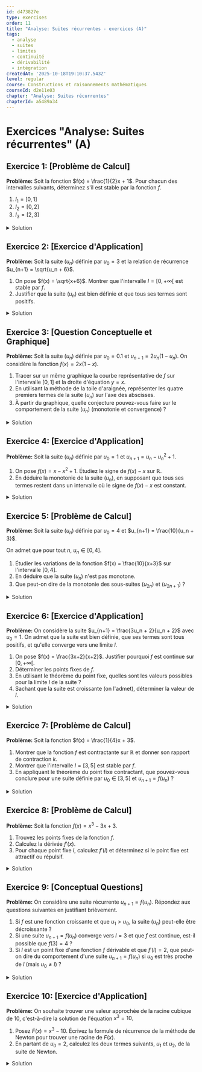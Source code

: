 ```yaml
---
id: d473827e
type: exercises
order: 11
title: "Analyse: Suites récurrentes - exercices (A)"
tags:
  - analyse
  - suites
  - limites
  - continuité
  - dérivabilité
  - intégration
createdAt: '2025-10-18T19:10:37.543Z'
level: regular
course: Constructions et raisonnements mathématiques
courseId: d2e11e03
chapter: "Analyse: Suites récurrentes"
chapterId: a5489a34
---
```

# Exercices "Analyse: Suites récurrentes" (A)

## Exercice 1: [Problème de Calcul]

**Problème:** Soit la fonction $f(x) = \frac{1}{2}x + 1$. Pour chacun des intervalles suivants, déterminez s'il est stable par la fonction $f$.

1. $I_1 = [0, 1]$
2. $I_2 = [0, 2]$
3. $I_3 = [2, 3]$

<details>

<summary>Solution</summary>

**Méthode:** Pour vérifier si un intervalle $I$ est stable par une fonction $f$, nous devons montrer que pour tout $x \in I$, son image $f(x)$ est aussi dans $I$. Une bonne approche est d'étudier les variations de $f$ sur l'intervalle $I$ pour trouver l'image de cet intervalle, $f(I)$, puis de vérifier si $f(I) \subseteq I$.

**Étapes:**

1.  **Étude de la fonction $f$**: La fonction $f(x) = \frac{1}{2}x + 1$ est une fonction affine. Son coefficient directeur est $\frac{1}{2} > 0$, donc la fonction $f$ est strictement croissante sur $\mathbb{R}$.

2.  **Analyse de l'intervalle $I_1 = [0, 1]$**:

    Puisque $f$ est croissante, l'image de l'intervalle $[0, 1]$ est l'intervalle $[f(0), f(1)]$.

    - Calculons $f(0) = \frac{1}{2}(0) + 1 = 1$.
    - Calculons $f(1) = \frac{1}{2}(1) + 1 = 1.5$.

    L'image est $f(I_1) = [1, 1.5]$.

    On compare $f(I_1)$ à $I_1$: $[1, 1.5]$ n'est pas inclus dans $[0, 1]$ (par exemple, $1.5 \notin [0, 1]$).

    Donc, l'intervalle $I_1$ n'est pas stable par $f$.

3.  **Analyse de l'intervalle $I_2 = [0, 2]$**:

    Puisque $f$ est croissante, l'image de l'intervalle $[0, 2]$ est l'intervalle $[f(0), f(2)]$.

    - $f(0) = 1$.
    - $f(2) = \frac{1}{2}(2) + 1 = 2$.

    L'image est $f(I_2) = [1, 2]$.

    On compare $f(I_2)$ à $I_2$: $[1, 2]$ est bien inclus dans $[0, 2]$.

    Donc, l'intervalle $I_2$ est stable par $f$.

4.  **Analyse de l'intervalle $I_3 = [2, 3]$**:

    Puisque $f$ est croissante, l'image de l'intervalle $[2, 3]$ est l'intervalle $[f(2), f(3)]$.

    - $f(2) = 2$.
    - $f(3) = \frac{1}{2}(3) + 1 = 2.5$.

    L'image est $f(I_3) = [2, 2.5]$.

    On compare $f(I_3)$ à $I_3$: $[2, 2.5]$ est bien inclus dans $[2, 3]$.

    Donc, l'intervalle $I_3$ est stable par $f$.

**Réponse:**

1. $I_1 = [0, 1]$ n'est pas stable.
2. $I_2 = [0, 2]$ est stable.
3. $I_3 = [2, 3]$ est stable.

</details>

## Exercice 2: [Exercice d'Application]

**Problème:** Soit la suite $(u_n)$ définie par $u_0 = 3$ et la relation de récurrence $u_{n+1} = \sqrt{u_n + 6}$.

1. On pose $f(x) = \sqrt{x+6}$. Montrer que l'intervalle $I = [0, +\infty[$ est stable par $f$.
2. Justifier que la suite $(u_n)$ est bien définie et que tous ses termes sont positifs.

<details>

<summary>Solution</summary>

**Méthode:**

1. Pour montrer que $I = [0, +\infty[$ est stable par $f$, nous devons prendre un élément quelconque $x$ dans $I$ et montrer que $f(x)$ est également dans $I$.
2. Pour justifier que la suite est bien définie, nous utiliserons la stabilité de l'intervalle $I$ et le fait que $u_0 \in I$. Un raisonnement par récurrence permettra de conclure que $u_n \in I$ pour tout $n$.

**Étapes:**

1.  **Montrer la stabilité de $I = [0, +\infty[$**:
    - Soit $x$ un nombre réel appartenant à $I$. Cela signifie que $x \ge 0$.
    - On cherche à déterminer le signe de $f(x) = \sqrt{x+6}$.
    - Si $x \ge 0$, alors $x+6 \ge 6$.
    - La fonction racine carrée est définie et positive pour tout nombre positif. Puisque $x+6 \ge 6 > 0$, $\sqrt{x+6}$ est bien défini.
    - De plus, $\sqrt{x+6} \ge \sqrt{6}$.
    - Comme $\sqrt{6} \ge 0$, on a bien $f(x) = \sqrt{x+6} \ge 0$.
    - Donc, $f(x) \in [0, +\infty[$.
    - On a montré que pour tout $x \in I$, $f(x) \in I$. L'intervalle $I = [0, +\infty[$ est donc stable par $f$.

2.  **Justifier que $(u_n)$ est bien définie et positive**:
    - Nous allons utiliser un raisonnement par récurrence pour montrer que la propriété $\mathcal{P}(n): "u_n \text{ est défini et } u_n \in I"$ est vraie pour tout $n \in \mathbb{N}$.
    - **Initialisation (n=0)**: Le premier terme est $u_0 = 3$. On a bien $3 \ge 0$, donc $u_0 \in I$. La propriété $\mathcal{P}(0)$ est vraie.
    - **Hérédité**: Supposons que $\mathcal{P}(k)$ est vraie pour un certain entier $k \ge 0$. C'est-à-dire, $u_k$ est défini et $u_k \in I$.
    - On veut montrer que $\mathcal{P}(k+1)$ est vraie.
    - Puisque $u_k \in I$ et que $I$ est l'ensemble de définition de $f$, le terme $u_{k+1} = f(u_k) = \sqrt{u_k+6}$ est bien défini.
    - De plus, comme $I$ est stable par $f$ et que $u_k \in I$, on sait que $f(u_k) \in I$. Donc, $u_{k+1} \in I$.
    - La propriété $\mathcal{P}(k+1)$ est donc vraie.
    - **Conclusion**: Par le principe de récurrence, pour tout $n \in \mathbb{N}$, $u_n$ est défini et $u_n \in I = [0, +\infty[$. Cela signifie que tous les termes de la suite sont positifs ou nuls.

**Réponse:** L'intervalle $I = [0, +\infty[$ est stable par $f$. Par conséquent, la suite $(u_n)$ est bien définie pour tout $n \in \mathbb{N}$ et $u_n \ge 0$ pour tout $n \in \mathbb{N}$.

</details>

## Exercice 3: [Question Conceptuelle et Graphique]

**Problème:** Soit la suite $(u_n)$ définie par $u_0 = 0.1$ et $u_{n+1} = 2u_n(1 - u_n)$. On considère la fonction $f(x) = 2x(1-x)$.

1. Tracer sur un même graphique la courbe représentative de $f$ sur l'intervalle $[0, 1]$ et la droite d'équation $y=x$.
2. En utilisant la méthode de la toile d'araignée, représenter les quatre premiers termes de la suite $(u_n)$ sur l'axe des abscisses.
3. À partir du graphique, quelle conjecture pouvez-vous faire sur le comportement de la suite $(u_n)$ (monotonie et convergence) ?

<details>

<summary>Solution</summary>

**Méthode:** Nous allons d'abord tracer la parabole $y=2x-2x^2$ et la droite $y=x$. Ensuite, nous appliquerons la méthode graphique itérative : partir de $u_0$ sur l'axe des abscisses, monter verticalement jusqu'à la courbe de $f$ pour trouver $u_1$ sur l'axe des ordonnées, puis se déplacer horizontalement jusqu'à la droite $y=x$ pour reporter $u_1$ sur l'axe des abscisses, et répéter le processus.

**Étapes:**

1.  **Tracé des courbes**:
    - La droite $y=x$ est la première bissectrice.
    - La courbe de $f(x) = 2x-2x^2$ est une parabole tournée vers le bas. Son sommet est atteint en $x = -b/(2a) = -2/(2 \times -2) = 0.5$. La valeur au sommet est $f(0.5) = 2(0.5)(1-0.5) = 0.5$. Les racines sont $x=0$ et $x=1$.

2.  **Construction en toile d'araignée**:
    - **Étape 0**: Placer $u_0 = 0.1$ sur l'axe des abscisses.
    - **Étape 1**: Tracer une ligne verticale de $(0.1, 0)$ jusqu'à la courbe de $f$. Le point d'intersection a pour ordonnée $u_1 = f(0.1) = 2(0.1)(0.9) = 0.18$.
    - **Étape 2**: Tracer une ligne horizontale du point $(0.1, 0.18)$ jusqu'à la droite $y=x$. Le point d'intersection est $(0.18, 0.18)$. On a donc reporté $u_1$ sur l'axe des abscisses.
    - **Étape 3**: Répéter. Partir de $(0.18, 0)$ verticalement jusqu'à la courbe de $f$. L'ordonnée est $u_2 = f(0.18) = 2(0.18)(0.82) = 0.2952$.
    - **Étape 4**: Reporter $u_2$ sur l'axe des abscisses via la droite $y=x$.
    - **Étape 5**: Calculer $u_3 = f(0.2952) \approx 0.416$. Reporter $u_3$ sur l'axe des abscisses.

    Le graphique ressemble à un escalier qui monte.

    ![Diagramme en toile d'araignée pour u_{n+1}=2u_n(1-u_n)](https://i.imgur.com/G5g2mJc.png)

3.  **Conjecture**:
    - **Monotonie**: La construction graphique forme un "escalier montant". On voit que $u_0 < u_1 < u_2 < u_3 < \dots$. On peut donc conjecturer que la suite $(u_n)$ est croissante.
    - **Convergence**: L'escalier semble se rapprocher du point d'intersection entre la courbe de $f$ et la droite $y=x$. Ce point d'intersection est le point fixe. On résout $f(x)=x \implies 2x(1-x) = x \implies 2x - 2x^2 = x \implies x - 2x^2 = 0 \implies x(1-2x)=0$. Les points fixes sont $0$ et $0.5$. Comme la suite part de $0.1$ et est croissante, on conjecture qu'elle converge vers le point fixe $l=0.5$.

**Réponse:**

Le diagramme en toile d'araignée suggère que la suite $(u_n)$ est croissante et converge vers le point fixe $l=0.5$.

</details>

## Exercice 4: [Exercice d'Application]

**Problème:** Soit la suite $(u_n)$ définie par $u_0 = 1$ et $u_{n+1} = u_n - u_n^2 + 1$.

1. On pose $f(x) = x - x^2 + 1$. Étudiez le signe de $f(x) - x$ sur $\mathbb{R}$.
2. En déduire la monotonie de la suite $(u_n)$, en supposant que tous ses termes restent dans un intervalle où le signe de $f(x)-x$ est constant.

<details>

<summary>Solution</summary>

**Méthode:** Pour déterminer la monotonie de la suite $u_{n+1}=f(u_n)$, on peut étudier le signe de la différence $u_{n+1} - u_n = f(u_n) - u_n$. Si cette différence est toujours positive, la suite est croissante. Si elle est toujours négative, la suite est décroissante. Le signe de $f(u_n) - u_n$ est le même que le signe de l'expression $f(x)-x$ évaluée en $x=u_n$.

**Étapes:**

1.  **Étude du signe de $f(x)-x$**:
    - On calcule la différence : $f(x) - x = (x - x^2 + 1) - x = 1 - x^2$.
    - On étudie le signe du polynôme du second degré $P(x) = 1 - x^2$.
    - Les racines de $P(x)$ sont les solutions de $1 - x^2 = 0$, soit $x^2 = 1$, donc $x = -1$ et $x = 1$.
    - Le polynôme est une parabole tournée vers le bas (coefficient de $x^2$ est -1). Il est donc positif entre ses racines et négatif à l'extérieur.
    - Signe de $f(x)-x$:
        - $f(x) - x > 0$ pour $x \in ]-1, 1[$
        - $f(x) - x < 0$ pour $x \in ]-\infty, -1[ \cup ]1, +\infty[$
        - $f(x) - x = 0$ pour $x = -1$ ou $x = 1$.

2.  **Déduction de la monotonie de $(u_n)$**:
    - La monotonie de la suite dépend de l'intervalle dans lequel se trouvent ses termes.
    - On calcule les premiers termes pour avoir une idée :
        - $u_0 = 1$.
        - Pour $n=0$, $u_1 - u_0 = f(u_0) - u_0 = f(1) - 1 = 1 - 1^2 = 0$. Donc $u_1 = u_0 = 1$.
        - Pour $n=1$, $u_2 - u_1 = f(u_1) - u_1 = f(1) - 1 = 0$. Donc $u_2 = u_1 = 1$.
    - Il semble que si $u_n=1$, alors $u_{n+1}=1$. On peut le prouver par récurrence.
    - Initialisation: $u_0=1$.
    - Hérédité: Supposons $u_k=1$. Alors $u_{k+1} = f(u_k) = f(1) = 1-1^2+1 = 1$.
    - Donc, pour tout $n \in \mathbb{N}$, $u_n=1$.
    - Une suite constante est à la fois croissante ($u_{n+1} \ge u_n$) et décroissante ($u_{n+1} \le u_n$). Elle est donc monotone.

**Réponse:** La suite $(u_n)$ est constante et égale à 1. Elle est donc monotone (à la fois croissante et décroissante).

</details>

## Exercice 5: [Problème de Calcul]

**Problème:** Soit la suite $(u_n)$ définie par $u_0 = 4$ et $u_{n+1} = \frac{10}{u_n + 3}$.

On admet que pour tout $n$, $u_n \in [0, 4]$.

1. Étudier les variations de la fonction $f(x) = \frac{10}{x+3}$ sur l'intervalle $[0, 4]$.
2. En déduire que la suite $(u_n)$ n'est pas monotone.
3. Que peut-on dire de la monotonie des sous-suites $(u_{2n})$ et $(u_{2n+1})$ ?

<details>

<summary>Solution</summary>

**Méthode:** Nous utilisons le critère basé sur la monotonie de la fonction $f$. Si $f$ est croissante, la suite est monotone. Si $f$ est décroissante, la suite n'est généralement pas monotone, mais ses sous-suites des termes de rangs pairs et impairs le sont.

**Étapes:**

1.  **Variations de $f(x)$ sur $[0, 4]$**:
    - On calcule la dérivée de $f(x) = 10(x+3)^{-1}$.
    - $f'(x) = 10 \times (-1)(x+3)^{-2} = \frac{-10}{(x+3)^2}$.
    - Sur l'intervalle $[0, 4]$, le dénominateur $(x+3)^2$ est toujours strictement positif.
    - Le numérateur est -10, qui est strictement négatif.
    - Donc, pour tout $x \in [0, 4]$, $f'(x) < 0$.
    - La fonction $f$ est strictement décroissante sur $[0, 4]$.

2.  **Monotonie de $(u_n)$**:
    - Puisque la fonction $f$ qui définit la récurrence est décroissante, la suite $(u_n)$ n'est pas monotone (sauf si elle est constante, ce qu'on peut vérifier).
    - Calculons les premiers termes :
        - $u_0 = 4$
        - $u_1 = f(u_0) = f(4) = \frac{10}{4+3} = \frac{10}{7} \approx 1.43$
        - $u_2 = f(u_1) = f(\frac{10}{7}) = \frac{10}{\frac{10}{7}+3} = \frac{10}{\frac{31}{7}} = \frac{70}{31} \approx 2.26$
    - On observe que $u_0 > u_1$ et $u_1 < u_2$. La suite n'est ni croissante ni décroissante. Elle n'est donc pas monotone.

3.  **Monotonie des sous-suites $(u_{2n})$ et $(u_{2n+1})$**:
    - Comme $f$ est décroissante, la fonction $g(x) = f(f(x))$ est croissante.
    - Les sous-suites $(u_{2n})$ (termes de rangs pairs) et $(u_{2n+1})$ (termes de rangs impairs) sont définies par la relation de récurrence $u_{2(n+1)} = g(u_{2n})$ et $u_{2(n+1)+1} = g(u_{2n+1})$.
    - Puisque $g$ est croissante, ces deux sous-suites sont monotones. Leur sens de variation est donné par le signe de $u_2 - u_0$ pour la première et $u_3 - u_1$ pour la seconde.
    - On a $u_0=4$ et $u_2 \approx 2.26$. Comme $u_2 < u_0$, la sous-suite $(u_{2n})$ est décroissante.
    - On a $u_1 = 10/7$. Calculons $u_3 = f(u_2) = f(70/31) = \frac{10}{70/31+3} = \frac{10}{163/31} = \frac{310}{163} \approx 1.90$. Comme $u_3 > u_1$, la sous-suite $(u_{2n+1})$ est croissante.

**Réponse:** La fonction $f$ est décroissante, donc la suite $(u_n)$ n'est pas monotone. La sous-suite des termes de rangs pairs $(u_{2n})$ est décroissante, et la sous-suite des termes de rangs impairs $(u_{2n+1})$ est croissante.

</details>

## Exercice 6: [Exercice d'Application]

**Problème:** On considère la suite $u_{n+1} = \frac{3u_n + 2}{u_n + 2}$ avec $u_0 = 1$. On admet que la suite est bien définie, que ses termes sont tous positifs, et qu'elle converge vers une limite $l$.

1. On pose $f(x) = \frac{3x+2}{x+2}$. Justifier pourquoi $f$ est continue sur $[0, +\infty[$.
2. Déterminer les points fixes de $f$.
3. En utilisant le théorème du point fixe, quelles sont les valeurs possibles pour la limite $l$ de la suite ?
4. Sachant que la suite est croissante (on l'admet), déterminer la valeur de $l$.

<details>

<summary>Solution</summary>

**Méthode:**

1. Une fonction rationnelle est continue sur son domaine de définition.
2. Les points fixes sont les solutions de l'équation $f(x)=x$.
3. Si une suite $u_{n+1}=f(u_n)$ converge vers $l$ et que $f$ est continue en $l$, alors $l$ doit être un point fixe de $f$.
4. Connaissant le premier terme et la monotonie, on peut éliminer les candidats impossibles pour la limite.

**Étapes:**

1.  **Continuité de $f$**:
    - La fonction $f(x) = \frac{3x+2}{x+2}$ est une fonction rationnelle (quotient de deux polynômes).
    - Elle est continue sur son domaine de définition, qui est $\mathbb{R} \setminus \{-2\}$.
    - L'intervalle $[0, +\infty[$ est inclus dans le domaine de définition, donc $f$ est continue sur $[0, +\infty[$.

2.  **Recherche des points fixes**:
    - On résout l'équation $f(x) = x$ pour $x \in [0, +\infty[$.
    - $\frac{3x+2}{x+2} = x$
    - $3x+2 = x(x+2)$
    - $3x+2 = x^2 + 2x$
    - $x^2 - x - 2 = 0$
    - C'est une équation du second degré. On calcule le discriminant $\Delta = b^2-4ac = (-1)^2 - 4(1)(-2) = 1+8 = 9$.
    - Les racines sont $x_{1,2} = \frac{-b \pm \sqrt{\Delta}}{2a} = \frac{1 \pm 3}{2}$.
    - Les deux solutions sont $x_1 = \frac{1+3}{2} = 2$ et $x_2 = \frac{1-3}{2} = -1$.
    - Les points fixes de $f$ sont $2$ et $-1$.

3.  **Limites possibles pour la suite**:
    - La suite $(u_n)$ est à termes positifs et on admet qu'elle converge vers une limite $l$. Comme tous les $u_n \ge 0$, la limite $l$ doit être supérieure ou égale à 0.
    - Le théorème de la limite et du point fixe nous dit que $l$ doit être un point fixe de $f$.
    - Les candidats sont donc les points fixes qui sont dans l'intervalle $[0, +\infty[$.
    - Le point fixe $-1$ est exclu car $l \ge 0$.
    - La seule limite possible est donc $l=2$.

4.  **Détermination de la limite**:
    - On nous donne $u_0 = 1$ et on admet que la suite est croissante.
    - Cela signifie que $u_0 \le u_1 \le u_2 \le \dots \le l$.
    - On a $1 \le l$.
    - La seule limite possible étant $l=2$, et comme elle est bien supérieure ou égale à $u_0$, c'est la limite de la suite.

**Réponse:** La seule limite possible pour la suite $(u_n)$ est $l=2$.

</details>

## Exercice 7: [Problème de Calcul]

**Problème:** Soit la fonction $f(x) = \frac{1}{4}x + 3$.

1. Montrer que la fonction $f$ est contractante sur $\mathbb{R}$ et donner son rapport de contraction $k$.
2. Montrer que l'intervalle $I=[3, 5]$ est stable par $f$.
3. En appliquant le théorème du point fixe contractant, que pouvez-vous conclure pour une suite définie par $u_0 \in [3, 5]$ et $u_{n+1} = f(u_n)$ ?

<details>

<summary>Solution</summary>

**Méthode:**

1. Pour montrer qu'une fonction dérivable est contractante, on peut montrer que la valeur absolue de sa dérivée est majorée par une constante $k < 1$.
2. Pour montrer la stabilité d'un intervalle pour une fonction croissante, on calcule l'image de l'intervalle et on vérifie l'inclusion.
3. On vérifie que toutes les hypothèses du théorème du point fixe contractant sont réunies (intervalle fermé, stable, fonction contractante) pour en appliquer les conclusions.

**Étapes:**

1.  **Montrer que $f$ est contractante**:
    - La fonction $f(x) = \frac{1}{4}x + 3$ est dérivable sur $\mathbb{R}$.
    - Sa dérivée est $f'(x) = \frac{1}{4}$.
    - Pour tout $x \in \mathbb{R}$, on a $|f'(x)| = |\frac{1}{4}| = \frac{1}{4}$.
    - On pose $k = \frac{1}{4}$. On a bien $0 \le k < 1$.
    - Puisque $\sup_{x \in \mathbb{R}} |f'(x)| = \frac{1}{4} < 1$, la fonction $f$ est $1/4$-contractante sur $\mathbb{R}$.

2.  **Montrer que $I=[3, 5]$ est stable**:
    - La fonction $f$ est croissante car sa dérivée est positive.
    - L'image de l'intervalle $I=[3, 5]$ est donc l'intervalle $[f(3), f(5)]$.
    - $f(3) = \frac{1}{4}(3) + 3 = 0.75 + 3 = 3.75$.
    - $f(5) = \frac{1}{4}(5) + 3 = 1.25 + 3 = 4.25$.
    - L'image est $f(I) = [3.75, 4.25]$.
    - Puisque $[3.75, 4.25] \subseteq [3, 5]$, l'intervalle $I$ est stable par $f$.

3.  **Application du théorème du point fixe contractant**:
    - On vérifie les hypothèses :
        - L'intervalle $I=[3, 5]$ est fermé.
        - L'intervalle $I$ est stable par $f$.
        - La fonction $f$ est contractante sur $I$ (car elle l'est sur $\mathbb{R}$).
    - Le théorème du point fixe contractant s'applique. On peut en tirer les conclusions suivantes :
        - La fonction $f$ admet un unique point fixe $l$ dans $I$.
        - Pour tout $u_0 \in I$, la suite $u_{n+1} = f(u_n)$ converge vers ce point fixe $l$.
    - Calculons ce point fixe : $f(l) = l \implies \frac{1}{4}l + 3 = l \implies 3 = l - \frac{1}{4}l \implies 3 = \frac{3}{4}l \implies l = 4$.
    - Le point fixe $l=4$ est bien dans l'intervalle $I=[3,5]$.

**Réponse:** La fonction $f$ est $1/4$-contractante, l'intervalle $I=[3,5]$ est stable par $f$. Par le théorème du point fixe contractant, pour tout $u_0 \in [3,5]$, la suite $(u_n)$ converge vers l'unique point fixe $l=4$.

</details>

## Exercice 8: [Problème de Calcul]

**Problème:** Soit la fonction $f(x) = x^3 - 3x + 3$.

1. Trouvez les points fixes de la fonction $f$.
2. Calculez la dérivée $f'(x)$.
3. Pour chaque point fixe $l$, calculez $f'(l)$ et déterminez si le point fixe est attractif ou répulsif.

<details>

<summary>Solution</summary>

**Méthode:**

1. On résout l'équation $f(x)=x$ pour trouver les points fixes.
2. On calcule la dérivée de la fonction polynômiale.
3. On évalue la dérivée en chaque point fixe. Si $|f'(l)|<1$, le point est attractif. Si $|f'(l)|>1$, il est répulsif. Si $|f'(l)|=1$, on ne peut pas conclure avec ce critère.

**Étapes:**

1.  **Recherche des points fixes**:
    - On résout $f(x) = x$.
    - $x^3 - 3x + 3 = x$
    - $x^3 - 4x + 3 = 0$
    - On peut tester des racines évidentes (diviseurs de 3). Pour $x=1$, on a $1^3 - 4(1) + 3 = 1 - 4 + 3 = 0$. Donc $x=1$ est une racine.
    - On peut factoriser le polynôme par $(x-1)$. Par division euclidienne ou identification, on trouve $x^3 - 4x + 3 = (x-1)(x^2+x-3)$.
    - On résout la deuxième partie $x^2+x-3=0$.
    - $\Delta = 1^2 - 4(1)(-3) = 1+12=13$.
    - Les autres racines sont $x = \frac{-1 \pm \sqrt{13}}{2}$.
    - Les points fixes sont donc $l_1 = 1$, $l_2 = \frac{-1 - \sqrt{13}}{2}$, et $l_3 = \frac{-1 + \sqrt{13}}{2}$.

2.  **Calcul de la dérivée**:
    - $f(x) = x^3 - 3x + 3$.
    - $f'(x) = 3x^2 - 3$.

3.  **Classification des points fixes**:
    - **Pour $l_1 = 1$**:
        - $f'(1) = 3(1)^2 - 3 = 0$.
        - $|f'(1)| = 0 < 1$. Le point fixe $l_1 = 1$ est **attractif** (même super-attractif).
    - **Pour $l_2 = \frac{-1 - \sqrt{13}}{2} \approx -2.3$**:
        - On calcule d'abord $l_2^2$: $l_2^2 = (\frac{-1 - \sqrt{13}}{2})^2 = \frac{1 + 2\sqrt{13} + 13}{4} = \frac{14 + 2\sqrt{13}}{4} = \frac{7 + \sqrt{13}}{2}$.
        - $f'(l_2) = 3 l_2^2 - 3 = 3(\frac{7 + \sqrt{13}}{2}) - 3 = \frac{21 + 3\sqrt{13} - 6}{2} = \frac{15 + 3\sqrt{13}}{2}$.
        - $\sqrt{13}$ est entre 3 et 4 (approx 3.6). Donc $f'(l_2) \approx \frac{15 + 3(3.6)}{2} = \frac{15+10.8}{2} = 12.9$.
        - $|f'(l_2)| > 1$. Le point fixe $l_2$ est **répulsif**.
    - **Pour $l_3 = \frac{-1 + \sqrt{13}}{2} \approx 1.3$**:
        - On calcule d'abord $l_3^2$: $l_3^2 = (\frac{-1 + \sqrt{13}}{2})^2 = \frac{1 - 2\sqrt{13} + 13}{4} = \frac{14 - 2\sqrt{13}}{4} = \frac{7 - \sqrt{13}}{2}$.
        - $f'(l_3) = 3 l_3^2 - 3 = 3(\frac{7 - \sqrt{13}}{2}) - 3 = \frac{21 - 3\sqrt{13} - 6}{2} = \frac{15 - 3\sqrt{13}}{2}$.
        - $f'(l_3) \approx \frac{15 - 10.8}{2} = 2.1$.
        - $|f'(l_3)| > 1$. Le point fixe $l_3$ est **répulsif**.

**Réponse:**

- Le point fixe $l_1=1$ est attractif.
- Les points fixes $l_2 = \frac{-1 - \sqrt{13}}{2}$ et $l_3 = \frac{-1 + \sqrt{13}}{2}$ sont répulsifs.

</details>

## Exercice 9: [Conceptual Questions]

**Problème:** On considère une suite récurrente $u_{n+1} = f(u_n)$. Répondez aux questions suivantes en justifiant brièvement.

1. Si $f$ est une fonction croissante et que $u_1 > u_0$, la suite $(u_n)$ peut-elle être décroissante ?
2. Si une suite $u_{n+1} = f(u_n)$ converge vers $l=3$ et que $f$ est continue, est-il possible que $f(3) = 4$ ?
3. Si $l$ est un point fixe d'une fonction $f$ dérivable et que $f'(l)=2$, que peut-on dire du comportement d'une suite $u_{n+1}=f(u_n)$ si $u_0$ est très proche de $l$ (mais $u_0 \ne l$) ?

<details>

<summary>Solution</summary>

**Méthode:** On applique directement les définitions et théorèmes clés du cours.

**Étapes:**

1.  **Réponse pour la question 1**:

    Non. Si $f$ est croissante, alors la suite $(u_n)$ est monotone. Son sens de variation est donné par le signe de $u_1 - u_0$. Comme on suppose $u_1 > u_0$, la suite est nécessairement croissante. On peut le montrer par récurrence : si $u_k > u_{k-1}$, alors comme $f$ est croissante, $f(u_k) > f(u_{k-1})$, ce qui implique $u_{k+1} > u_k$.

2.  **Réponse pour la question 2**:

    Non. D'après le théorème de la limite et du point fixe, si la suite $(u_n)$ converge vers $l$ et que la fonction $f$ est continue en $l$, alors la limite $l$ doit être un point fixe de $f$. Cela signifie que $f(l) = l$. Si la suite converge vers $l=3$, on doit donc avoir $f(3)=3$. Il est impossible d'avoir $f(3)=4$.

3.  **Réponse pour la question 3**:

    Le point fixe $l$ est répulsif. Comme $f$ est dérivable, on peut étudier la stabilité locale du point fixe en regardant la valeur de $|f'(l)|$. Ici, $|f'(l)| = |2| = 2$. Puisque $|f'(l)| > 1$, le point fixe est répulsif. Cela signifie que si $u_0$ est très proche de $l$, la suite $(u_n)$ s'éloignera de $l$ à chaque itération.

**Réponse:**

1. Non, si $f$ est croissante et $u_1 > u_0$, la suite est forcément croissante.
2. Non, si la suite converge vers 3, on doit avoir $f(3)=3$.
3. Le point fixe est répulsif, donc la suite s'éloignera de $l$.

</details>

## Exercice 10: [Exercice d'Application]

**Problème:** On souhaite trouver une valeur approchée de la racine cubique de 10, c'est-à-dire la solution de l'équation $x^3 = 10$.

1. Posez $F(x) = x^3 - 10$. Écrivez la formule de récurrence de la méthode de Newton pour trouver une racine de $F(x)$.
2. En partant de $u_0 = 2$, calculez les deux termes suivants, $u_1$ et $u_2$, de la suite de Newton.

<details>

<summary>Solution</summary>

**Méthode:** La méthode de Newton utilise la formule de récurrence $u_{n+1} = u_n - \frac{F(u_n)}{F'(u_n)}$. Nous allons d'abord calculer la dérivée $F'(x)$, puis écrire la formule explicite pour $f(x) = x - F(x)/F'(x)$, et enfin l'appliquer pour calculer les termes de la suite.

**Étapes:**

1.  **Formule de récurrence de Newton**:
    - La fonction est $F(x) = x^3 - 10$.
    - Sa dérivée est $F'(x) = 3x^2$.
    - La formule de Newton est :

    $$ u_{n+1} = u_n - \frac{F(u_n)}{F'(u_n)} = u_n - \frac{u_n^3 - 10}{3u_n^2} $$

    - On peut simplifier l'expression :

    $$ u_{n+1} = \frac{3u_n^3 - (u_n^3 - 10)}{3u_n^2} = \frac{2u_n^3 + 10}{3u_n^2} = \frac{2}{3}u_n + \frac{10}{3u_n^2} $$

2.  **Calcul des termes de la suite**:
    - Le point de départ est $u_0 = 2$.
    - **Calcul de $u_1$**:

    $$ u_1 = u_0 - \frac{u_0^3 - 10}{3u_0^2} = 2 - \frac{2^3 - 10}{3(2^2)} = 2 - \frac{8 - 10}{12} = 2 - \frac{-2}{12} = 2 + \frac{1}{6} $$

    $$ u_1 = \frac{13}{6} \approx 2.1666... $$

    - **Calcul de $u_2$**:

    $$ u_2 = u_1 - \frac{u_1^3 - 10}{3u_1^2} = \frac{13}{6} - \frac{(\frac{13}{6})^3 - 10}{3(\frac{13}{6})^2} $$

    $$ u_2 = \frac{13}{6} - \frac{\frac{2197}{216} - \frac{2160}{216}}{3 \times \frac{169}{36}} = \frac{13}{6} - \frac{\frac{37}{216}}{\frac{507}{36}} $$

    $$ u_2 = \frac{13}{6} - \frac{37}{216} \times \frac{36}{507} = \frac{13}{6} - \frac{37}{6 \times 507} = \frac{13}{6} - \frac{37}{3042} = \frac{13 \times 507 - 37}{3042} $$

    $$ u_2 = \frac{6591 - 37}{3042} = \frac{6554}{3042} \approx 2.1545... $$

    (Note : La vraie valeur de $\sqrt[3]{10}$ est environ 2.15443. On voit la convergence très rapide de la méthode).

**Réponse:** La formule de récurrence est $u_{n+1} = u_n - \frac{u_n^3 - 10}{3u_n^2}$.

En partant de $u_0=2$, les termes suivants sont $u_1 = \frac{13}{6} \approx 2.1667$ et $u_2 = \frac{6554}{3042} \approx 2.1545$.

</details>
